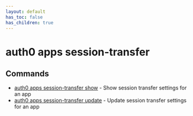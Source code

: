 ```yaml
---
layout: default
has_toc: false
has_children: true
---
```

# auth0 apps session-transfer



## Commands

- [auth0 apps session-transfer show](auth0_apps_session-transfer_show.md) - Show session transfer settings for an app
- [auth0 apps session-transfer update](auth0_apps_session-transfer_update.md) - Update session transfer settings for an app

